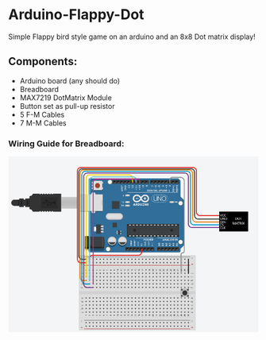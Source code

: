 # Arduino-Flappy-Dot
Simple Flappy bird style game on an arduino and an 8x8 Dot matrix display!

## Components: 
* Arduino board (any should do)
* Breadboard
* MAX7219 DotMatrix Module
* Button set as pull-up resistor
* 5 F-M Cables
* 7 M-M Cables

### Wiring Guide for Breadboard:
![Breadboard](breadboard-flappydot.png)
